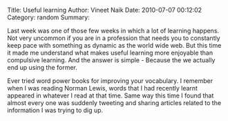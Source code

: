 Title: Useful learning
Author: Vineet Naik
Date: 2010-07-07 00:12:02
Category: random
Summary: 

Last week was one of those few weeks in which a lot of learning happens. Not very uncommon if you are in a profession that needs you to constantly keep pace with something as dynamic as the world wide web. But this time it made me understand what makes useful learning more enjoyable than compulsive learning. And the answer is simple - Because the we actually end up using the former.

Ever tried word power books for improving your vocabulary. I remember when I was reading Norman Lewis, words that I had recently learnt appeared in whatever I read at that time. Same way this time I found that almost every one was suddenly tweeting and sharing articles related to the information I was trying to dig up.
